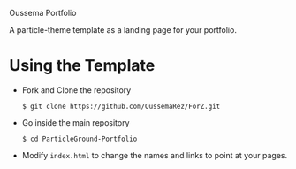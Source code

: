 Oussema Portfolio

A particle-theme template as a landing page for your portfolio.


# Using the Template

  - Fork and Clone the repository

    ```
    $ git clone https://github.com/OussemaRez/ForZ.git
    ```
 
  - Go inside the main repository
  
    ```
    $ cd ParticleGround-Portfolio
    ```
    
  - Modify `index.html` to change the names and links to point at your pages.
 
